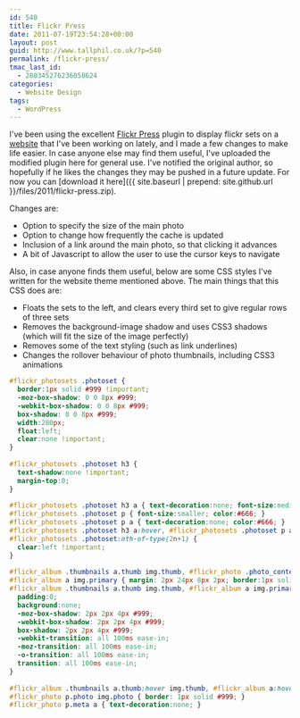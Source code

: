 ```yaml
---
id: 540
title: Flickr Press
date: 2011-07-19T23:54:28+00:00
layout: post
guid: http://www.tallphil.co.uk/?p=540
permalink: /flickr-press/
tmac_last_id:
  - 280345276236058624
categories:
  - Website Design
tags:
  - WordPress
---
```

I've been using the excellent [Flickr Press](http://www.fergusweb.net/software/flickr-press/) plugin to display flickr sets on a [website](http://www.mcr.trinhall.cam.ac.uk/photos/) that I've been working on lately, and I made a few changes to make life easier. In case anyone else may find them useful, I've uploaded the modified plugin here for general use. I've notified the original author, so hopefully if he likes the changes they may be pushed in a future update. For now you can [download it here]({{ site.baseurl | prepend: site.github.url }}/files/2011/flickr-press.zip).

Changes are:

  * Option to specify the size of the main photo
  * Option to change how frequently the cache is updated
  * Inclusion of a link around the main photo, so that clicking it advances
  * A bit of Javascript to allow the user to use the cursor keys to navigate

Also, in case anyone finds them useful, below are some CSS styles I've written for the website theme mentioned above. The main things that this CSS does are:

  * Floats the sets to the left, and clears every third set to give regular rows of three sets
  * Removes the background-image shadow and uses CSS3 shadows (which will fit the size of the image perfectly)
  * Removes some of the text styling (such as link underlines)
  * Changes the rollover behaviour of photo thumbnails, including CSS3 animations

```css
#flickr_photosets .photoset {
  border:1px solid #999 !important;
  -moz-box-shadow: 0 0 8px #999;
  -webkit-box-shadow: 0 0 8px #999;
  box-shadow: 0 0 8px #999;
  width:280px;
  float:left;
  clear:none !important;
}
  
#flickr_photosets .photoset h3 {
  text-shadow:none !important;
  margin-top:0;
}
  
#flickr_photosets .photoset h3 a { text-decoration:none; font-size:medium; font-family: Garamond, Georgia, serif; }
#flickr_photosets .photoset p { font-size:smaller; color:#666; }
#flickr_photosets .photoset p a { text-decoration:none; color:#666; }
#flickr_photosets .photoset h3 a:hover, #flickr_photosets .photoset p a:hover { text-decoration:underline; }
#flickr_photosets .photoset:nth-of-type(2n+1) {
  clear:left !important;
}
  
#flickr_album .thumbnails a.thumb img.thumb, #flickr_photo .photo_context p a img { margin: 1px 8px 5px 1px; border:1px solid #FFF; }
#flickr_album a img.primary { margin: 2px 24px 8px 2px; border:1px solid #FFF; }
#flickr_album .thumbnails a.thumb img.thumb, #flickr_album a img.primary, #flickr_photo .photo_context p a img {
  padding:0;
  background:none;
  -moz-box-shadow: 2px 2px 4px #999;
  -webkit-box-shadow: 2px 2px 4px #999;
  box-shadow: 2px 2px 4px #999;
  -webkit-transition: all 100ms ease-in;
  -moz-transition: all 100ms ease-in;
  -o-transition: all 100ms ease-in;
  transition: all 100ms ease-in;
}
  
#flickr_album .thumbnails a.thumb:hover img.thumb, #flickr_album a:hover img.primary, #flickr_photo .photo_context p a:hover img { border:1px solid #666; }
#flickr_photo p.photo img.photo { border: 1px solid #999; }
#flickr_photo p.meta a { text-decoration:none; }
```